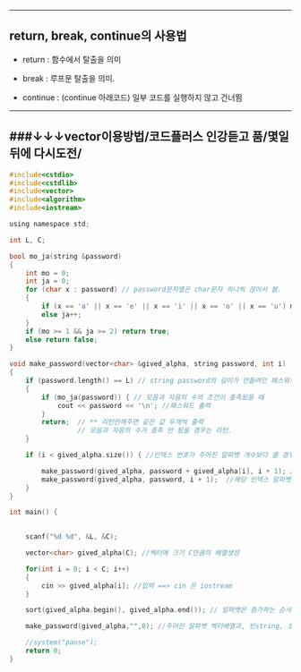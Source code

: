 -----------------------------------------------------------------------------------------------------
## return, break, continue의 사용법


- return : 함수에서 탈출을 의미 

- break : 루프문 탈출을 의미. 

- continue : (continue 아래코드) 일부 코드를 실행하지 않고 건너뜀
-----------------------------------------------------------------------------------------------
###↓↓↓vector이용방법/코드플러스 인강듣고 품/몇일 뒤에 다시도전/
------------------------------------------------------------------------------------------------
```c
#include<cstdio>
#include<cstdlib>
#include<vector>
#include<algorithm>
#include<iostream>

using namespace std;

int L, C;

bool mo_ja(string &password)
{
	int mo = 0;
	int ja = 0;
	for (char x : password) // password문자열은 char문자 하나씩 끊어서 봄.
	{
		if (x == 'a' || x == 'e' || x == 'i' || x == 'o' || x == 'u') mo++;
		else ja++;
	}
	if (mo >= 1 && ja >= 2) return true;
	else return false;
}

void make_password(vector<char> &gived_alpha, string password, int i)
{
	if (password.length() == L) // string password의 길이가 만들려던 패스워드 길이와 같을경우
	{
		if (mo_ja(password)) { // 모음과 자음의 수의 조건이 충족됬을 때
			cout << password << '\n'; //패스워드 출력
		}
		return;  // ** 리턴안해주면 같은 값 두개씩 출력
		         // 모음과 자음의 수가 충족 안 됬을 경우는 리턴.
	}

	if (i < gived_alpha.size()) { //인덱스 번호가 주어진 알파벳 개수보다 클 경우 ==> 불가능한 상황

		make_password(gived_alpha, password + gived_alpha[i], i + 1); //해당 인덱스 알파벳을 password로 선택한 경우.
		make_password(gived_alpha, password, i + 1);  //해당 인덱스 알파벳을 password로 선택하지 않은 경우.
	}
}

int main() {

	
	scanf("%d %d", &L, &C);

	vector<char> gived_alpha(C); //벡터에 크기 C만큼의 배열생성

	for(int i = 0; i < C; i++)
	{
		cin >> gived_alpha[i]; //입력 ==> cin 은 iostream
	}

	sort(gived_alpha.begin(), gived_alpha.end()); // 알파벳은 증가하는 순서로 배열되있기 때문에 미리 sort함.

	make_password(gived_alpha,"",0); //주어진 알파벳 벡터배열과, 빈string, 초기 인덱스 0

	//system("pause");
	return 0;
}
```
